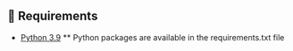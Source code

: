 ## 📜 Requirements

- [Python 3.9](https://www.python.org/downloads) ** Python packages are available in the requirements.txt file
